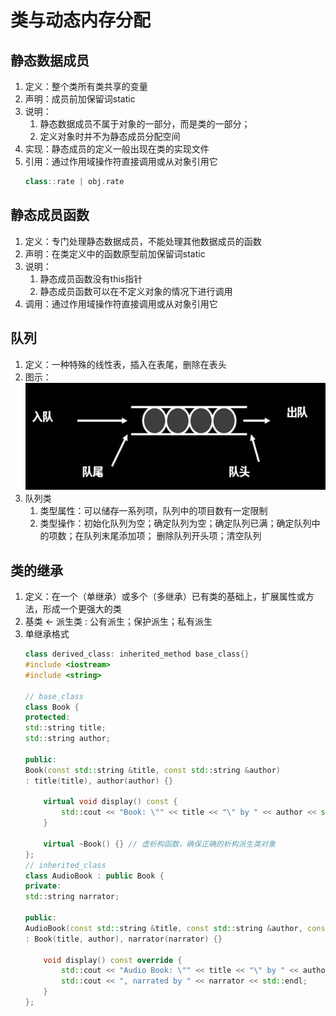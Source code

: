 # 类与动态内存分配

## 静态数据成员
1. 定义：整个类所有类共享的变量
2. 声明：成员前加保留词static
3. 说明： 
   1. 静态数据成员不属于对象的一部分，而是类的一部分；
   2. 定义对象时并不为静态成员分配空间
4. 实现：静态成员的定义一般出现在类的实现文件
5. 引用：通过作用域操作符直接调用或从对象引用它
   ```C++
   class::rate | obj.rate
   ```
## 静态成员函数
1. 定义：专门处理静态数据成员，不能处理其他数据成员的函数
2. 声明：在类定义中的函数原型前加保留词static
3. 说明：
   1. 静态成员函数没有this指针
   2. 静态成员函数可以在不定义对象的情况下进行调用
4. 调用：通过作用域操作符直接调用或从对象引用它

## 队列
1. 定义：一种特殊的线性表，插入在表尾，删除在表头
2. 图示：![img.png](../images/img_list.png)
3. 队列类
   1. 类型属性：可以储存一系列项，队列中的项目数有一定限制
   2. 类型操作：初始化队列为空；确定队列为空；确定队列已满；确定队列中的项数；在队列末尾添加项；
              删除队列开头项；清空队列

## 类的继承
1. 定义：在一个（单继承）或多个（多继承）已有类的基础上，扩展属性或方法，形成一个更强大的类
2. 基类 <- 派生类 : 公有派生；保护派生；私有派生
3. 单继承格式
   ```C++
   class derived_class: inherited_method base_class{}
   #include <iostream>
   #include <string>
   
   // base_class
   class Book {
   protected:
   std::string title;
   std::string author;
   
   public:
   Book(const std::string &title, const std::string &author)
   : title(title), author(author) {}
   
       virtual void display() const {
           std::cout << "Book: \"" << title << "\" by " << author << std::endl;
       }
   
       virtual ~Book() {} // 虚析构函数，确保正确的析构派生类对象
   };
   // inherited_class
   class AudioBook : public Book {
   private:
   std::string narrator;
   
   public:
   AudioBook(const std::string &title, const std::string &author, const std::string &narrator)
   : Book(title, author), narrator(narrator) {}
   
       void display() const override {
           std::cout << "Audio Book: \"" << title << "\" by " << author;
           std::cout << ", narrated by " << narrator << std::endl;
       }
   };
   ```